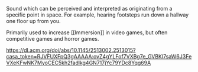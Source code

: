 Sound which can be perceived and interpreted as originating from a specific point in space. For example, hearing footsteps run down a hallway one floor up from you.  

Primarily used to increase [[Immersion]] in video games, but often competitive games and horror games.

https://dl.acm.org/doi/abs/10.1145/2513002.2513015?casa_token=RJVFUXFpQ3gAAAAA:ovZ4gYLFof7VXBg7e_GVBKl7saW6J3FeVXeKFwNK7MyoCEC5kh2fadlkg4GN717jYc79YDc8Yqg69A